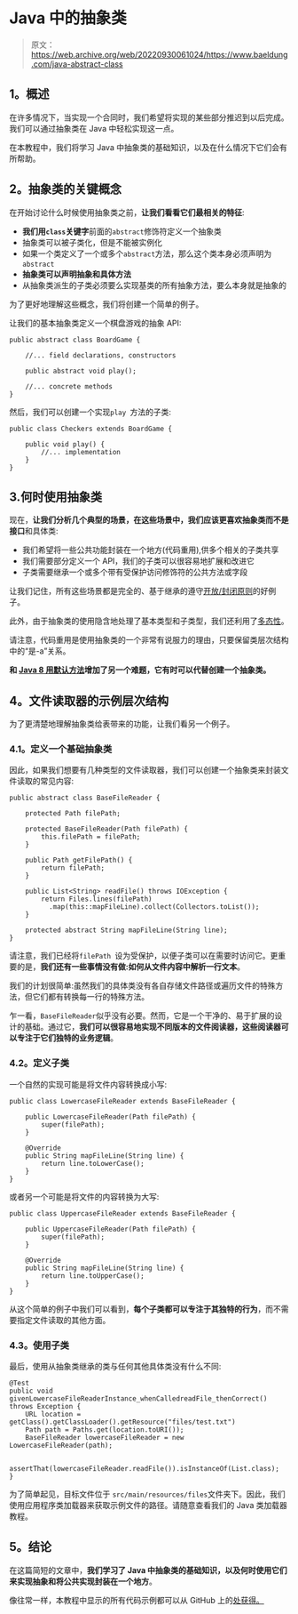 # Java 中的抽象类

> 原文：<https://web.archive.org/web/20220930061024/https://www.baeldung.com/java-abstract-class>

## 1。概述

在许多情况下，当实现一个合同时，我们希望将实现的某些部分推迟到以后完成。我们可以通过抽象类在 Java 中轻松实现这一点。

在本教程中，我们将学习 Java 中抽象类的基础知识，以及在什么情况下它们会有所帮助。

## 2。抽象类的关键概念

在开始讨论什么时候使用抽象类之前，**让我们看看它们最相关的特征**:

*   **我们用`class`关键字**前面的`abstract`修饰符定义一个抽象类
*   抽象类可以被子类化，但是不能被实例化
*   如果一个类定义了一个或多个`abstract`方法，那么这个类本身必须声明为`abstract`
*   **抽象类可以声明抽象和具体方法**
*   从抽象类派生的子类必须要么实现基类的所有抽象方法，要么本身就是抽象的

为了更好地理解这些概念，我们将创建一个简单的例子。

让我们的基本抽象类定义一个棋盘游戏的抽象 API:

```
public abstract class BoardGame {

    //... field declarations, constructors

    public abstract void play();

    //... concrete methods
}
```

然后，我们可以创建一个实现`play `方法的子类:

```
public class Checkers extends BoardGame {

    public void play() {
        //... implementation
    }
}
```

## 3.何时使用抽象类

现在，**让我们分析几个典型的场景，在这些场景中，我们应该更喜欢抽象类而不是接口**和具体类:

*   我们希望将一些公共功能封装在一个地方(代码重用),供多个相关的子类共享
*   我们需要部分定义一个 API，我们的子类可以很容易地扩展和改进它
*   子类需要继承一个或多个带有受保护访问修饰符的公共方法或字段

让我们记住，所有这些场景都是完全的、基于继承的遵守[开放/封闭原则](https://web.archive.org/web/20221029133240/https://en.wikipedia.org/wiki/Open%E2%80%93closed_principle)的好例子。

此外，由于抽象类的使用隐含地处理了基本类型和子类型，我们还利用了[多态性](/web/20221029133240/https://www.baeldung.com/java-polymorphism)。

请注意，代码重用是使用抽象类的一个非常有说服力的理由，只要保留类层次结构中的“是-a”关系。

**和 [Java 8 用默认方法](/web/20221029133240/https://www.baeldung.com/java-static-default-methods)增加了另一个难题，它有时可以代替创建一个抽象类。**

## 4。文件读取器的示例层次结构

为了更清楚地理解抽象类给表带来的功能，让我们看另一个例子。

### 4.1。定义一个基础抽象类

因此，如果我们想要有几种类型的文件读取器，我们可以创建一个抽象类来封装文件读取的常见内容:

```
public abstract class BaseFileReader {

    protected Path filePath;

    protected BaseFileReader(Path filePath) {
        this.filePath = filePath;
    }

    public Path getFilePath() {
        return filePath;
    }

    public List<String> readFile() throws IOException {
        return Files.lines(filePath)
          .map(this::mapFileLine).collect(Collectors.toList());
    }

    protected abstract String mapFileLine(String line);
}
```

请注意，我们已经将`filePath `设为受保护，以便子类可以在需要时访问它。更重要的是，**我们还有一些事情没有做:如何从文件内容中解析一行文本**。

我们的计划很简单:虽然我们的具体类没有各自存储文件路径或遍历文件的特殊方法，但它们都有转换每一行的特殊方法。

乍一看，`BaseFileReader`似乎没有必要。然而，它是一个干净的、易于扩展的设计的基础。通过它，**我们可以很容易地实现不同版本的文件阅读器，这些阅读器可以专注于它们独特的业务逻辑**。

### 4.2。定义子类

一个自然的实现可能是将文件内容转换成小写:

```
public class LowercaseFileReader extends BaseFileReader {

    public LowercaseFileReader(Path filePath) {
        super(filePath);
    }

    @Override
    public String mapFileLine(String line) {
        return line.toLowerCase();
    }   
}
```

或者另一个可能是将文件的内容转换为大写:

```
public class UppercaseFileReader extends BaseFileReader {

    public UppercaseFileReader(Path filePath) {
        super(filePath);
    }

    @Override
    public String mapFileLine(String line) {
        return line.toUpperCase();
    }
}
```

从这个简单的例子中我们可以看到，**每个子类都可以专注于其独特的行为**，而不需要指定文件读取的其他方面。

### 4.3。使用子类

最后，使用从抽象类继承的类与任何其他具体类没有什么不同:

```
@Test
public void givenLowercaseFileReaderInstance_whenCalledreadFile_thenCorrect() throws Exception {
    URL location = getClass().getClassLoader().getResource("files/test.txt")
    Path path = Paths.get(location.toURI());
    BaseFileReader lowercaseFileReader = new LowercaseFileReader(path);

    assertThat(lowercaseFileReader.readFile()).isInstanceOf(List.class);
}
```

为了简单起见，目标文件位于 `src/main/resources/files`文件夹下。因此，我们使用应用程序类加载器来获取示例文件的路径。请随意查看我们的 Java 类加载器教程。

## 5。结论

在这篇简短的文章中，**我们学习了 Java 中抽象类的基础知识，以及何时使用它们来实现抽象和将公共实现封装在一个地方**。

像往常一样，本教程中显示的所有代码示例都可以从 GitHub 上的[处获得。](https://web.archive.org/web/20221029133240/https://github.com/eugenp/tutorials/tree/master/core-java-modules/core-java-lang-oop-inheritance)
